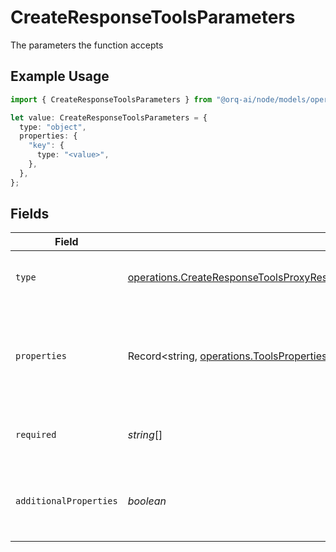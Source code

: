 # CreateResponseToolsParameters

The parameters the function accepts

## Example Usage

```typescript
import { CreateResponseToolsParameters } from "@orq-ai/node/models/operations";

let value: CreateResponseToolsParameters = {
  type: "object",
  properties: {
    "key": {
      type: "<value>",
    },
  },
};
```

## Fields

| Field                                                                                                                                                                            | Type                                                                                                                                                                             | Required                                                                                                                                                                         | Description                                                                                                                                                                      |
| -------------------------------------------------------------------------------------------------------------------------------------------------------------------------------- | -------------------------------------------------------------------------------------------------------------------------------------------------------------------------------- | -------------------------------------------------------------------------------------------------------------------------------------------------------------------------------- | -------------------------------------------------------------------------------------------------------------------------------------------------------------------------------- |
| `type`                                                                                                                                                                           | [operations.CreateResponseToolsProxyResponse200ApplicationJSONResponseBody1Type](../../models/operations/createresponsetoolsproxyresponse200applicationjsonresponsebody1type.md) | :heavy_check_mark:                                                                                                                                                               | The type of the parameters object                                                                                                                                                |
| `properties`                                                                                                                                                                     | Record<string, [operations.ToolsProperties](../../models/operations/toolsproperties.md)>                                                                                         | :heavy_check_mark:                                                                                                                                                               | The parameters the function accepts, described as a JSON Schema object                                                                                                           |
| `required`                                                                                                                                                                       | *string*[]                                                                                                                                                                       | :heavy_minus_sign:                                                                                                                                                               | List of required parameter names                                                                                                                                                 |
| `additionalProperties`                                                                                                                                                           | *boolean*                                                                                                                                                                        | :heavy_minus_sign:                                                                                                                                                               | Whether to allow properties not defined in the schema                                                                                                                            |